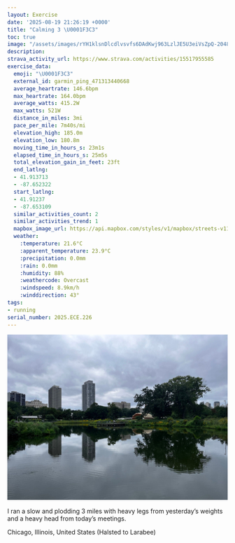 ```yaml
---
layout: Exercise
date: '2025-08-19 21:26:19 +0000'
title: "Calming 3 \U0001F3C3"
toc: true
image: "/assets/images/rYH1klsnDlcdlvsvfs6DAdKwj963LzlJE5U3eiVsZpQ-2048x1536.jpg.jpeg"
description:
strava_activity_url: https://www.strava.com/activities/15517955585
exercise_data:
  emoji: "\U0001F3C3"
  external_id: garmin_ping_471313440668
  average_heartrate: 146.6bpm
  max_heartrate: 164.0bpm
  average_watts: 415.2W
  max_watts: 521W
  distance_in_miles: 3mi
  pace_per_mile: 7m40s/mi
  elevation_high: 185.0m
  elevation_low: 180.8m
  moving_time_in_hours_s: 23m1s
  elapsed_time_in_hours_s: 25m5s
  total_elevation_gain_in_feet: 23ft
  end_latlng:
  - 41.913713
  - -87.652322
  start_latlng:
  - 41.91237
  - -87.653109
  similar_activities_count: 2
  similar_activities_trend: 1
  mapbox_image_url: https://api.mapbox.com/styles/v1/mapbox/streets-v11/static/path-5+787af2-1.0(shy~Ftm~uOI_A%3FaCBC%3FOA_ABy%40QyHBkCBg%40EcCESAWAkCBa%40Ck%40%3FqAD_EEmBGa%40S%3FEB_%40Ae%40BCAAC%3Fi%40MmC%40y%40Ai%40Gm%40%3FiAEsA%40qACy%40%3FiBMsAAaBGYA_BB%7D%40AgAIyE%40OD%5B%40w%40Fe%40Ak%40Fa%40%40c%40Ei%40AuAGi%40A_CFM%3F%5BJeA%3Fc%40Iu%40Ke%40OKKAu%40Dw%40h%40a%40Pk%40B%7D%40NE%3FGMBo%40AWAGSUIU%3FQHQAEIU%5BgBMe%40CEIAqAXCOEC_%40%3FYFWLEFH%5EKnAFdAF%5ECPGLyAl%40Ud%40URI%40WAm%40L_%40%5BKAa%40n%40OJ%5BHEL%3FNNRTPXHR%3Fd%40ODMBWFIPIb%40Gz%40e%40%7CALV%3FHET%5D~%40e%40J%40PTL%40TEHEBe%40DIPFP%40PHNRRL%40t%40%5El%40J%5Ch%40%7CCb%40hBNND%3FlAIh%40BBD%40PEx%40%3FtD%40tAFdAAxDBx%40CjA%40NJp%40BbAD~%40%3F%5EFb%40%3FX%3FvCAj%40DhDApADvBCP%3Fz%40Dz%40FFhAEZBBD%40%60E%40%60BBTEd%40An%40L~D%40lBA%60A%40ZCpA%5Cr%40EnABNA~AB%7CA%3Fp%40DVEV%40%5E),pin-s-s+e5b22e(-87.65163,41.91386),pin-s-f+89ae00(-87.65040999999995,41.91376000000004)/auto/800x800?access_token=pk.eyJ1Ijoiam9zaGJlY2ttYW4iLCJhIjoiY205eWR2aDd1MWZ6djJrbXc4a3M0bWZleiJ9.XiG9OWkNcZk2QzjJbxLB4A
  weather:
    :temperature: 21.6°C
    :apparent_temperature: 23.9°C
    :precipitation: 0.0mm
    :rain: 0.0mm
    :humidity: 88%
    :weathercode: Overcast
    :windspeed: 8.9km/h
    :winddirection: 43°
tags:
- running
serial_number: 2025.ECE.226
---
```

![Calming 3](/assets/images/rYH1klsnDlcdlvsvfs6DAdKwj963LzlJE5U3eiVsZpQ-2048x1536.jpg.jpeg)

I ran a slow and plodding 3 miles with heavy legs from yesterday’s weights and a heavy head from today’s meetings.

Chicago, Illinois, United States (Halsted to Larabee)
